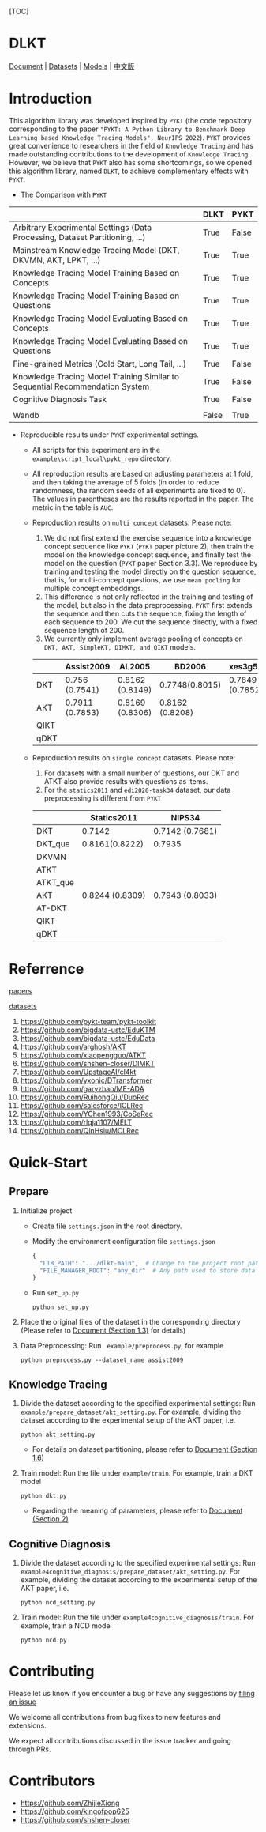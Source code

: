 [TOC]

# DLKT

[Document] | [Datasets] | [Models] | [中文版]

[Document]: md_doc/DOC.md
[Datasets]: md_doc/KT_DATASETS.md
[Models]: md_doc/MODELS.md
[中文版]: md_doc/README_CN.md

# Introduction

This algorithm library was developed inspired by `PYKT` (the code repository corresponding to the paper `"PYKT: A Python Library to Benchmark Deep Learning based Knowledge Tracing Models", NeurIPS 2022`). `PYKT` provides great convenience to researchers in the field of `Knowledge Tracing` and has made outstanding contributions to the development of `Knowledge Tracing`. However, we believe that `PYKT` also has some shortcomings, so we opened this algorithm library, named `DLKT`, to achieve complementary effects with `PYKT`.

- The Comparison with `PYKT`

|                                                              | DLKT  | PYKT  |
| ------------------------------------------------------------ | ----- | ----- |
| Arbitrary Experimental Settings (Data Processing, Dataset  Partitioning, ...) | True  | False |
| Mainstream Knowledge Tracing Model (DKT, DKVMN, AKT, LPKT, ...) | True  | True  |
| Knowledge Tracing Model  Training Based on Concepts          | True  | True  |
| Knowledge Tracing Model Training Based on Questions          | True  | True  |
| Knowledge Tracing Model  Evaluating Based on Concepts        | True  | True  |
| Knowledge Tracing Model  Evaluating Based on Questions       | True  | True  |
| Fine-grained Metrics (Cold Start, Long Tail, ...)            | True  | False |
| Knowledge Tracing Model Training Similar to Sequential Recommendation System | True  | False |
| Cognitive Diagnosis Task                                     | True  | False |
|                                                              |       |       |
| Wandb                                                        | False | True  |

- Reproducible results under `PYKT` experimental settings.

  - All scripts for this experiment are in the `example\script_local\pykt_repo` directory.

  - All reproduction results are based on adjusting parameters at 1 fold, and then taking the average of 5 folds (in order to reduce randomness, the random seeds of all experiments are fixed to 0). The values in parentheses are the results reported in the paper. The metric in the table is `AUC`.

  - Reproduction results on `multi concept` datasets. Please note: 

    1. We did not first extend the exercise sequence into a knowledge concept sequence like `PYKT` (`PYKT` paper picture 2), then train the model on the knowledge concept sequence, and finally test the model on the question (`PYKT` paper Section 3.3). We reproduce by training and testing the model directly on the question sequence, that is, for multi-concept questions, we use `mean pooling` for multiple concept embeddings.
    2. This difference is not only reflected in the training and testing of the model, but also in the data preprocessing. `PYKT` first extends the sequence and then cuts the sequence, fixing the length of each sequence to 200. We cut the sequence directly, with a fixed sequence length of 200.
    3. We currently only implement average pooling of concepts on `DKT, AKT, SimpleKT, DIMKT, and QIKT` models.
  
    |      | Assist2009      | AL2005          | BD2006          | xes3g5m         |
    | ---- | --------------- | --------------- | --------------- | --------------- |
    | DKT  | 0.756 (0.7541)  | 0.8162 (0.8149) | 0.7748(0.8015)  | 0.7849 (0.7852) |
    | AKT  | 0.7911 (0.7853) | 0.8169 (0.8306) | 0.8162 (0.8208) |                 |
    | QIKT |                 |                 |                 |                 |
    | qDKT |                 |                 |                 |                 |
  
  - Reproduction results on `single concept` datasets. Please note: 
  
    1. For datasets with a small number of questions, our DKT and ATKT also provide results with questions as items.
    2. For the `statics2011` and `edi2020-task34` dataset, our data preprocessing is different from `PYKT`
  
    |          | Statics2011     | NIPS34          |
    | -------- | --------------- | --------------- |
    | DKT      | 0.7142          | 0.7142 (0.7681) |
    | DKT_que  | 0.8161(0.8222)  | 0.7935          |
    | DKVMN    |                 |                 |
    | ATKT     |                 |                 |
    | ATKT_que |                 |                 |
    | AKT      | 0.8244 (0.8309) | 0.7943 (0.8033) |
    | AT-DKT   |                 |                 |
    | QIKT     |                 |                 |
    | qDKT     |                 |                 |
  

# Referrence

[papers](md_doc/MODELS.md)

[datasets](md_doc/KT_DATASETS.md)

1. https://github.com/pykt-team/pykt-toolkit
2. https://github.com/bigdata-ustc/EduKTM
3. https://github.com/bigdata-ustc/EduData
4. https://github.com/arghosh/AKT
5. https://github.com/xiaopengguo/ATKT
6. https://github.com/shshen-closer/DIMKT
7. https://github.com/UpstageAI/cl4kt
8. https://github.com/yxonic/DTransformer
9. https://github.com/garyzhao/ME-ADA
10. https://github.com/RuihongQiu/DuoRec
11. https://github.com/salesforce/ICLRec
12. https://github.com/YChen1993/CoSeRec
13. https://github.com/rlqja1107/MELT
14. https://github.com/QinHsiu/MCLRec

# Quick-Start

## Prepare

1. Initialize project

   - Create file `settings.json` in the root directory.

   - Modify the environment configuration file `settings.json`

     ```python
     {
       "LIB_PATH": ".../dlkt-main",  # Change to the project root path
       "FILE_MANAGER_ROOT": "any_dir"  # Any path used to store data and models
     }
     ```

   - Run `set_up.py`

     ```shell
     python set_up.py
     ```

2. Place the original files of the dataset in the corresponding directory (Please refer to [Document (Section 1.3)](md_doc/DOC.md) for details)

3. Data Preprocessing: Run ` example/preprocess.py`, for example

   ```shell
   python preprocess.py --dataset_name assist2009
   ```

## Knowledge Tracing

1. Divide the dataset according to the specified experimental settings: Run `example/prepare_dataset/akt_setting.py`. For example, dividing the dataset according to the experimental setup of the AKT paper, i.e. 

   ```shell
   python akt_setting.py
   ```

   - For details on dataset partitioning, please refer to [Document (Section 1.6)](md_doc/DOC.md)

2. Train model: Run the file under `example/train`. For example, train a DKT model

   ```shell
   python dkt.py
   ```

   - Regarding the meaning of parameters, please refer to [Document (Section 2)](Doc.md)

## Cognitive Diagnosis

1. Divide the dataset according to the specified experimental settings: Run `example4cognitive_diagnosis/prepare_dataset/akt_setting.py`. For example, dividing the dataset according to the experimental setup of the AKT paper, i.e. 

   ```shell
   python ncd_setting.py
   ```

2. Train model: Run the file under `example4cognitive_diagnosis/train`. For example, train a NCD model

   ```shell
   python ncd.py
   ```


# Contributing

Please let us know if you encounter a bug or have any suggestions by [filing an issue](https://github.com/ZhijieXiong/dlkt/issuesWe) 

We welcome all contributions from bug fixes to new features and extensions.

We expect all contributions discussed in the issue tracker and going through PRs.

# Contributors

- https://github.com/ZhijieXiong
- https://github.com/kingofpop625
- https://github.com/shshen-closer

